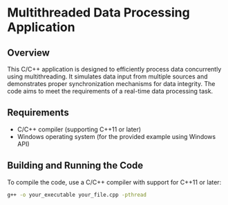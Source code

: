 # Multithreaded Data Processing Application

## Overview

This C/C++ application is designed to efficiently process data concurrently using multithreading. It simulates data input from multiple sources and demonstrates proper synchronization mechanisms for data integrity. The code aims to meet the requirements of a real-time data processing task.

## Requirements

- C/C++ compiler (supporting C++11 or later)
- Windows operating system (for the provided example using Windows API)

## Building and Running the Code

To compile the code, use a C/C++ compiler with support for C++11 or later:

```bash
g++ -o your_executable your_file.cpp -pthread
